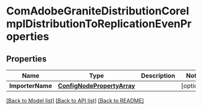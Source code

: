 # ComAdobeGraniteDistributionCoreImplDistributionToReplicationEvenProperties

## Properties
Name | Type | Description | Notes
------------ | ------------- | ------------- | -------------
**ImporterName** | [**ConfigNodePropertyArray**](configNodePropertyArray.md) |  | [optional] 

[[Back to Model list]](../README.md#documentation-for-models) [[Back to API list]](../README.md#documentation-for-api-endpoints) [[Back to README]](../README.md)


